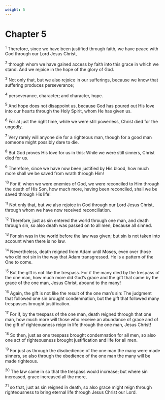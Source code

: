 ```yaml
---
weight: 5
---
```


# Chapter 5

<sup>1</sup> Therefore, since we have been justified through faith, we have peace with God through our Lord Jesus Christ, 

<sup>2</sup> through whom we have gained access by faith into this grace in which we stand. And we rejoice in the hope of the glory of God. 

<sup>3</sup> Not only that, but we also rejoice in our sufferings, because we know that suffering produces perseverance; 

<sup>4</sup> perseverance, character; and character, hope. 

<sup>5</sup> And hope does not disappoint us, because God has poured out His love into our hearts through the Holy Spirit, whom He has given us. 

<sup>6</sup> For at just the right time, while we were still powerless, Christ died for the ungodly. 

<sup>7</sup> Very rarely will anyone die for a righteous man, though for a good man someone might possibly dare to die. 

<sup>8</sup> But God proves His love for us in this: While we were still sinners, Christ died for us. 

<sup>9</sup> Therefore, since we have now been justified by His blood, how much more shall we be saved from wrath through Him! 

<sup>10</sup> For if, when we were enemies of God, we were reconciled to Him through the death of His Son, how much more, having been reconciled, shall we be saved through His life! 

<sup>11</sup> Not only that, but we also rejoice in God through our Lord Jesus Christ, through whom we have now received reconciliation. 

<sup>12</sup> Therefore, just as sin entered the world through one man, and death through sin, so also death was passed on to all men, because all sinned. 

<sup>13</sup> For sin was in the world before the law was given; but sin is not taken into account when there is no law. 

<sup>14</sup> Nevertheless, death reigned from Adam until Moses, even over those who did not sin in the way that Adam transgressed. He is a pattern of the One to come. 

<sup>15</sup> But the gift is not like the trespass. For if the many died by the trespass of the one man, how much more did God’s grace and the gift that came by the grace of the one man, Jesus Christ, abound to the many! 

<sup>16</sup> Again, the gift is not like the result of the one man’s sin: The judgment that followed one sin brought condemnation, but the gift that followed many trespasses brought justification. 

<sup>17</sup> For if, by the trespass of the one man, death reigned through that one man, how much more will those who receive an abundance of grace and of the gift of righteousness reign in life through the one man, Jesus Christ! 

<sup>18</sup> So then, just as one trespass brought condemnation for all men, so also one act of righteousness brought justification and life for all men. 

<sup>19</sup> For just as through the disobedience of the one man the many were made sinners, so also through the obedience of the one man the many will be made righteous. 

<sup>20</sup> The law came in so that the trespass would increase; but where sin increased, grace increased all the more, 

<sup>21</sup> so that, just as sin reigned in death, so also grace might reign through righteousness to bring eternal life through Jesus Christ our Lord. 


